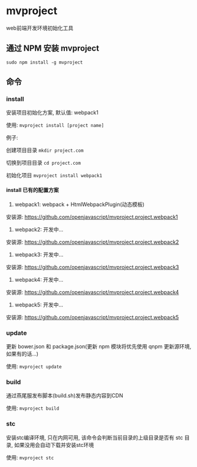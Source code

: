 # mvproject
web前端开发环境初始化工具

## 通过 NPM 安装 mvproject

`sudo npm install -g mvproject`

## 命令

### install

安装项目初始化方案, 默认值: webpack1

使用: `mvproject install [project name]`

例子: 

创建项目目录
`mkdir project.com`

切换到项目目录
`cd project.com`

初始化项目
`mvproject install webpack1`

#### install 已有的配置方案

1. webpack1: webpack + HtmlWebpackPlugin(动态模板)
    
  安装源: https://github.com/openjavascript/mvproject.project.webpack1

1. webpack2: 开发中...
    
  安装源: https://github.com/openjavascript/mvproject.project.webpack2

1. webpack3: 开发中...
    
  安装源: https://github.com/openjavascript/mvproject.project.webpack3

1. webpack4: 开发中...
    
  安装源: https://github.com/openjavascript/mvproject.project.webpack4

1. webpack5: 开发中...
    
  安装源: https://github.com/openjavascript/mvproject.project.webpack5

### update

更新 bower.json 和 package.json(更新 npm 模块将优先使用 qnpm 更新源环境,如果有的话...)

使用: `mvproject update`

### build

通过燕尾服发布脚本(build.sh)发布静态内容到CDN

使用: `mvproject build`

### stc

安装stc编译环境, 只在内网可用, 该命令会判断当前目录的上级目录是否有 stc 目录, 如果没用会自动下载并安装stc环境

使用: `mvproject stc`

